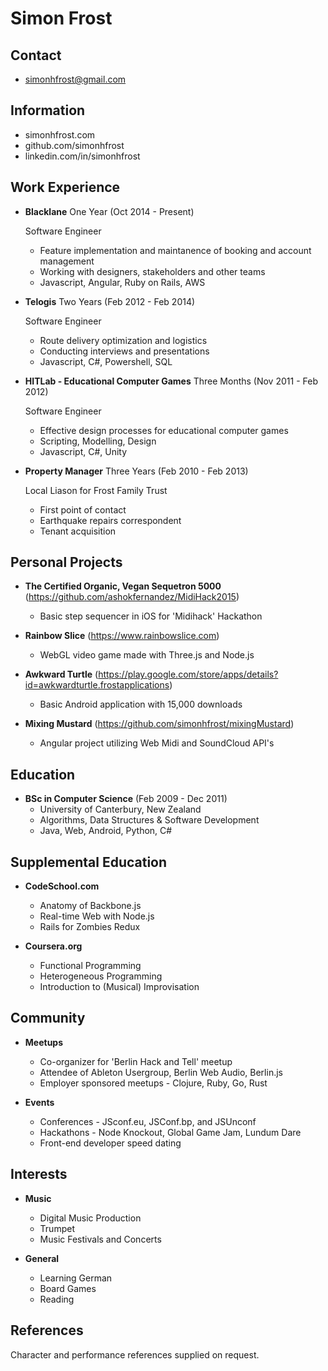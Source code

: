 Simon Frost
=

Contact
-

* simonhfrost@gmail.com

Information
-

* simonhfrost.com
* github.com/simonhfrost
* linkedin.com/in/simonhfrost

Work Experience
-

*   **Blacklane** One Year (Oct 2014 - Present)

    Software Engineer
    - Feature implementation and maintanence of booking and account management
    - Working with designers, stakeholders and other teams
    - Javascript, Angular, Ruby on Rails, AWS

*   **Telogis** Two Years (Feb 2012 - Feb 2014)

    Software Engineer
    - Route delivery optimization and logistics
    - Conducting interviews and presentations
    - Javascript, C#, Powershell, SQL

*   **HITLab - Educational Computer Games** Three Months (Nov 2011 - Feb 2012)

    Software Engineer
    - Effective design processes for educational computer games
    - Scripting, Modelling, Design
    - Javascript, C#, Unity

*   **Property Manager** Three Years (Feb 2010 - Feb 2013)

    Local Liason for Frost Family Trust
    - First point of contact
    - Earthquake repairs correspondent
    - Tenant acquisition

Personal Projects
-

*   **The Certified Organic, Vegan Sequetron 5000** (https://github.com/ashokfernandez/MidiHack2015)
    - Basic step sequencer in iOS for 'Midihack' Hackathon

*   **Rainbow Slice** (https://www.rainbowslice.com)
    - WebGL video game made with Three.js and Node.js

*   **Awkward Turtle** (https://play.google.com/store/apps/details?id=awkwardturtle.frostapplications)
    - Basic Android application with 15,000 downloads
 
*   **Mixing Mustard** (https://github.com/simonhfrost/mixingMustard)
    - Angular project utilizing Web Midi and SoundCloud API's

Education
-

*   **BSc in Computer Science** (Feb 2009 - Dec 2011)
    - University of Canterbury, New Zealand
    - Algorithms, Data Structures & Software Development
    - Java, Web, Android, Python, C#

Supplemental Education
-

*   **CodeSchool.com**
    - Anatomy of Backbone.js
    - Real-time Web with Node.js
    - Rails for Zombies Redux

*   **Coursera.org**
    - Functional Programming
    - Heterogeneous Programming
    - Introduction to (Musical) Improvisation

Community
-

* **Meetups**
	- Co-organizer for 'Berlin Hack and Tell' meetup
	- Attendee of Ableton Usergroup, Berlin Web Audio, Berlin.js
	- Employer sponsored meetups - Clojure, Ruby, Go, Rust

* **Events**
	- Conferences - JSconf.eu, JSConf.bp, and JSUnconf
	- Hackathons - Node Knockout, Global Game Jam, Lundum Dare
	- Front-end developer speed dating

Interests
-

*   **Music**
    - Digital Music Production
    - Trumpet
    - Music Festivals and Concerts

*   **General**
    - Learning German
    - Board Games
    - Reading

References
-

Character and performance references supplied on request.
